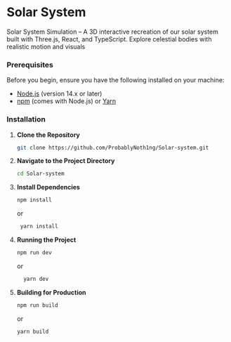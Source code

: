 # Solar System

Solar System Simulation – A 3D interactive recreation of our solar system built with Three.js, React, and TypeScript. Explore celestial bodies with realistic motion and visuals

### Prerequisites

Before you begin, ensure you have the following installed on your machine:

- [Node.js](https://nodejs.org/) (version 14.x or later)
- [npm](https://www.npmjs.com/) (comes with Node.js) or [Yarn](https://yarnpkg.com/)

### Installation

1. **Clone the Repository**

   ```bash
   git clone https://github.com/ProbablyNoth1ng/Solar-system.git
   ```   
2. **Navigate to the Project Directory**

   ```bash
   cd Solar-system
   ```

4. **Install Dependencies**
    
    ```bash
   npm install 
    ```
    or
   ```bash
    yarn install
    ```

6. **Running the Project**
    
    ```bash
    npm run dev
   ```
    or
   ```bash
     yarn dev
   ```

8. **Building for Production**
    
    ```bash
    npm run build 
   ```
    or
   ```bash
   yarn build
   ```




